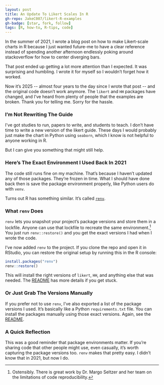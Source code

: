 ```yaml
---
layout: post
title: An Update To Likert Scales In R
gh-repo: JakeC007/likert-R-examples
gh-badge: [star, fork, follow]
tags: [R, how-to, R-tips, code]
---
```


In the summer of 2021, I wrote a blog post on how to make Likert-scale charts in R because  I just wanted future-me to have a clear reference instead of spending another afternoon endlessly poking around stackoverflow for how to center diverging bars.

That post ended up getting a lot more attention than I expected. It was surprising and  humbling. I wrote it for myself so I wouldn’t forget how it worked.

Now it’s 2025 -- almost four years to the day since I wrote that post -- and the original code doesn’t work anymore. The `likert` and `HH` packages have changed, and I’ve heard from plenty of people that the examples are broken. Thank you for telling me. Sorry for the hassle.

### I’m Not Rewriting The Guide

I've got studies to run, papers to write, and students to teach. I don’t have time to write a new version of the likert guide. These days I would probably just make the chart in Python using `seaborn`, which I know is not helpful to anyone working in R.

But I can give you something that might still help.


### Here’s The Exact Environment I Used Back In 2021

The code still runs fine on my machine. That’s because I haven’t updated any of those packages. They’re frozen in time. What I should have done back then is save the package environment properly, like Python users do with `venv`.

Turns out R has something similar. It’s called [`renv`](https://rstudio.github.io/renv/).

### What `renv` Does

`renv` lets you snapshot your project’s package versions and store them in a lockfile. Anyone can use that lockfile to recreate the same environment.[^1] You just run `renv::restore()` and you get the exact versions I had when I wrote the code.

I’ve now added `renv` to the project. If you clone the repo and open it in RStudio, you can restore the original setup by running this in the R console:

```r
install.packages("renv")
renv::restore()
```

This will install the right versions of `likert`, `HH`, and anything else that was needed. The [README](https://github.com/JakeC007/likert-R-examples/blob/main/README.md) has more details if you get stuck.



### Or Just Grab The Versions Manually

If you prefer not to use `renv`, I’ve also exported a list of the package versions I used. It’s basically like a Python `requirements.txt` file. You can install the packages manually using those exact versions. Again, see the [README](https://github.com/JakeC007/likert-R-examples/blob/main/README.md).



### A Quick Reflection

This was a good reminder that package environments matter. If you’re sharing code that other people might use, even casually, it’s worth capturing the package versions too. `renv` makes that pretty easy. I didn’t know that in 2021, but now I do.

[^1]: Ostensibly. There is great work by Dr. Margo Seltzer and her team on the limitations of code reproducibility.
